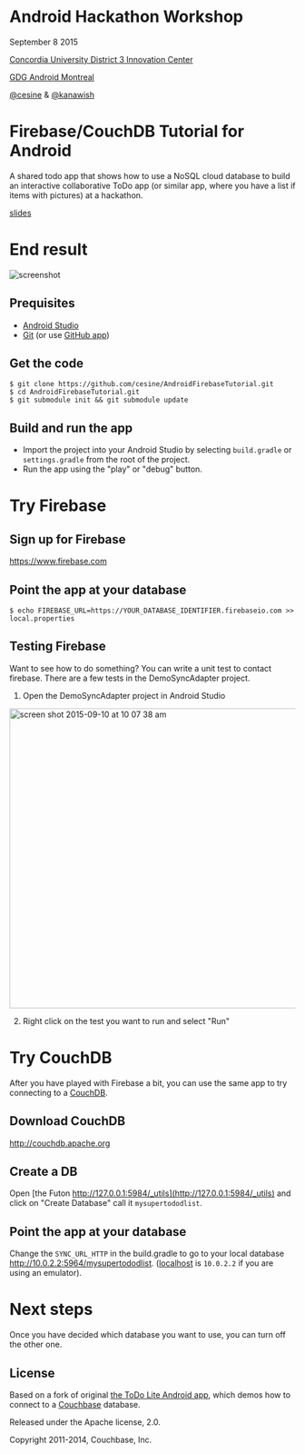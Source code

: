 # Android Hackathon Workshop

September 8 2015


[Concordia University District 3 Innovation Center](http://d3center.ca)

[GDG Android Montreal](http://android-montreal.com)

[@cesine](https://github.com/cesine) & [@kanawish](https://github.com/kanawish)


# Firebase/CouchDB Tutorial for Android

A shared todo app that shows how to use a NoSQL cloud database to build an interactive collaborative ToDo app (or similar app, where you have a list if items with pictures) at a hackathon.



[slides](https://docs.google.com/presentation/d/1tRiWAKbiv2D80MhvsP_B9HyOlM1Yv5B-YRCl7bv7YEM/edit?usp=sharing)

# End result

![screenshot](http://f.cl.ly/items/1K2e200t2D3s1l0i473e/ToDoLite.gif)

## Prequisites

* [Android Studio](http://developer.android.com/sdk/installing/studio.html) 
* [Git](https://git-scm.com/downloads) (or use [GitHub app](https://desktop.github.com))

## Get the code

```
$ git clone https://github.com/cesine/AndroidFirebaseTutorial.git
$ cd AndroidFirebaseTutorial.git
$ git submodule init && git submodule update
```

## Build and run the app

* Import the project into your Android Studio by selecting `build.gradle` or `settings.gradle` from the root of the project.
* Run the app using the "play" or "debug" button.


# Try Firebase

## Sign up for Firebase

https://www.firebase.com

## Point the app at your database

```
$ echo FIREBASE_URL=https://YOUR_DATABASE_IDENTIFIER.firebaseio.com >> local.properties
```

## Testing Firebase

Want to see how to do something? You can write a unit test to contact firebase. There are a few tests in the DemoSyncAdapter project.

1. Open the DemoSyncAdapter project in Android Studio
<img width="528" alt="screen shot 2015-09-10 at 10 07 38 am" src="https://cloud.githubusercontent.com/assets/196199/9790400/d5a2e5ec-57a3-11e5-81da-b1c6ca0cb305.png">


2. Right click on the test you want to run and select "Run"



# Try CouchDB

After you have played with Firebase a bit, you can use the same app to try connecting to a [CouchDB](http://couchdb.apache.org).

## Download CouchDB

http://couchdb.apache.org

## Create a DB 

Open [the Futon http://127.0.0.1:5984/_utils](http://127.0.0.1:5984/_utils) and click on "Create Database" call it `mysupertododlist`. 

## Point the app at your database

Change the `SYNC_URL_HTTP` in the build.gradle to go to your local database http://10.0.2.2:5964/mysupertododlist. ([localhost](http://stackoverflow.com/questions/5806220/how-to-connect-to-my-http-localhost-web-server-from-android-emulator-in-eclips) is `10.0.2.2` if you are using an emulator).



# Next steps

Once you have decided which database you want to use, you can turn off the other one. 


## License

Based on a fork of original [the ToDo Lite Android app](http://github.com/couchbaselabs/ToDoLite-Android), which demos how to connect to a [Couchbase](http://www.couchbase.com/nosql-databases/couchbase-mobile) database.

Released under the Apache license, 2.0.

Copyright 2011-2014, Couchbase, Inc.
